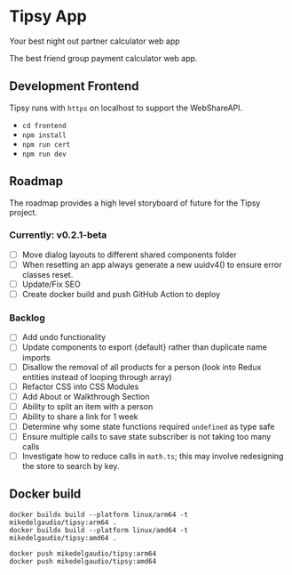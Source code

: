 # Tipsy App

Your best night out partner calculator web app

The best friend group payment calculator web app.

## Development Frontend

Tipsy runs with `https` on localhost to support the WebShareAPI.

- `cd frontend`
- `npm install`
- `npm run cert`
- `npm run dev`

## Roadmap

The roadmap provides a high level storyboard of future for the Tipsy project.

### Currently: v0.2.1-beta 

- [ ] Move dialog layouts to different shared components folder
- [ ] When resetting an app always generate a new uuidv4() to ensure error classes reset.
- [ ] Update/Fix SEO
- [ ] Create docker build and push GitHub Action to deploy

### Backlog

- [ ] Add undo functionality
- [ ] Update components to export {default} rather than duplicate name imports
- [ ] Disallow the removal of all products for a person (look into Redux entities instead of looping through array)
- [ ] Refactor CSS into CSS Modules
- [ ] Add About or Walkthrough Section
- [ ] Ability to split an item with a person
- [ ] Ability to share a link for 1 week
- [ ] Determine why some state functions required `undefined` as type safe
- [ ] Ensure multiple calls to save state subscriber is not taking too many calls
- [ ] Investigate how to reduce calls in `math.ts`; this may involve redesigning the store to search by key.

## Docker build

```
docker buildx build --platform linux/arm64 -t mikedelgaudio/tipsy:arm64 .
docker buildx build --platform linux/amd64 -t mikedelgaudio/tipsy:amd64 .

docker push mikedelgaudio/tipsy:arm64
docker push mikedelgaudio/tipsy:amd64
```